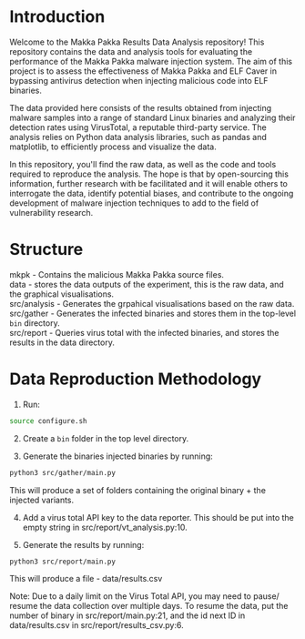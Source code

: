# Introduction
Welcome to the Makka Pakka Results Data Analysis repository! This repository
contains the data and analysis tools for evaluating the performance of the
Makka Pakka malware injection system. The aim of this project is to assess the
effectiveness of Makka Pakka and ELF Caver in bypassing antivirus detection
when injecting malicious code into ELF binaries.

The data provided here consists of the results obtained from injecting malware
samples into a range of standard Linux binaries and analyzing their detection
rates using VirusTotal, a reputable third-party service. The analysis relies
on Python data analysis libraries, such as pandas and matplotlib, to
efficiently process and visualize the data.

In this repository, you'll find the raw data, as well as the code and tools
required to reproduce the analysis. The hope is that by open-sourcing this
information, further research with be facilitated and it will enable others to
interrogate the data, identify potential biases, and contribute to the ongoing
development of malware injection techniques to add to the field of
vulnerability research.

# Structure
mkpk - Contains the malicious Makka Pakka source files.\
data - stores the data outputs of the experiment, this is the raw data, and the
    graphical visualisations.\
src/analysis - Generates the grpahical visualisations based on the raw data.\
src/gather - Generates the infected binaries and stores them in the top-level
    `bin` directory.\
src/report - Queries virus total with the infected binaries, and stores the
    results in the data directory.

# Data Reproduction Methodology
1. Run:
``` bash
source configure.sh
```

2. Create a `bin` folder in the top level directory.

3. Generate the binaries injected binaries by running:
``` bash
python3 src/gather/main.py
```
This will produce a set of folders containing the original binary + the
injected variants.

4. Add a virus total API key to the data reporter. This should be put into the
empty string in src/report/vt_analysis.py:10.

5. Generate the results by running:
``` bash
python3 src/report/main.py
```
This will produce a file - data/results.csv

Note: Due to a daily limit on the Virus Total API, you may need to pause/
resume the data collection over multiple days. To resume the data, put the
number of binary in src/report/main.py:21, and the id next ID in
data/results.csv in src/report/results_csv.py:6.

